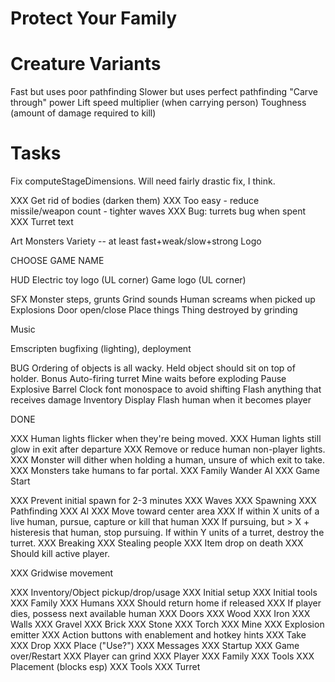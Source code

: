 Protect Your Family
===================

# Creature Variants

Fast but uses poor pathfinding
Slower but uses perfect pathfinding
"Carve through" power
Lift speed multiplier (when carrying person)
Toughness (amount of damage required to kill)

# Tasks

Fix computeStageDimensions. Will need fairly drastic fix, I think.


XXX Get rid of bodies (darken them)
XXX Too easy - reduce missile/weapon count - tighter waves
XXX Bug: turrets bug when spent
XXX Turret text



Art
    Monsters
    Variety -- at least fast+weak/slow+strong
    Logo

CHOOSE GAME NAME

HUD
    Electric toy logo (UL corner)
    Game logo (UL corner)

SFX
    Monster steps, grunts
    Grind sounds
    Human screams when picked up
    Explosions
    Door open/close
    Place things
    Thing destroyed by grinding

Music

Emscripten bugfixing (lighting), deployment

BUG
    Ordering of objects is all wacky.
        Held object should sit on top of holder.
Bonus
    Auto-firing turret
    Mine waits before exploding
    Pause
    Explosive Barrel
    Clock font monospace to avoid shifting
    Flash anything that receives damage
    Inventory Display
    Flash human when it becomes player

DONE


XXX Human lights flicker when they're being moved.
XXX Human lights still glow in exit after departure
XXX Remove or reduce human non-player lights.
XXX Monster will dither when holding a human, unsure of which exit to take.
XXX Monsters take humans to far portal.
XXX Family Wander AI
XXX Game Start

XXX Prevent initial spawn for 2-3 minutes
XXX Waves
XXX Spawning
XXX Pathfinding
XXX AI
XXX     Move toward center area
XXX     If within X units of a live human, pursue, capture or kill that human
XXX     If pursuing, but > X + histeresis that human, stop pursuing.
        If within Y units of a turret, destroy the turret.
XXX Breaking
XXX Stealing people
XXX Item drop on death
XXX Should kill active player.


XXX Gridwise movement

XXX Inventory/Object pickup/drop/usage
XXX Initial setup
XXX Initial tools
XXX Family
XXX Humans
XXX Should return home if released
XXX If player dies, possess next available human
XXX Doors
XXX     Wood
XXX     Iron
XXX Walls
XXX     Gravel
XXX     Brick
XXX     Stone
XXX Torch
XXX Mine
XXX     Explosion emitter
XXX Action buttons with enablement and hotkey hints
XXX        Take
XXX        Drop
XXX       Place ("Use?")
XXX Messages
XXX Startup
XXX Game over/Restart
XXX Player can grind
XXX    Player
XXX    Family
XXX    Tools
XXX Placement (blocks esp)
XXX Tools
XXX    Turret

